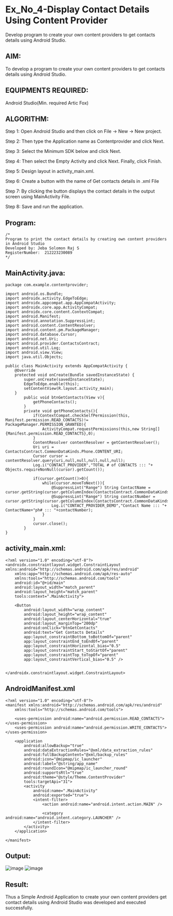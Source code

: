 
# Ex_No_4-Display Contact Details Using Content Provider

Develop program to create your own content providers to get contacts details using Android Studio.

## AIM:
To develop a program to create your own content providers to get contacts details using Android Studio.

## EQUIPMENTS REQUIRED:

Android Studio(Min. required Artic Fox)


## ALGORITHM:
Step 1: Open Android Studio and then click on File -> New -> New project.

Step 2: Then type the Application name as Contentprovider and click Next.

Step 3: Select the Minimum SDK below and click Next.

Step 4: Then select the Empty Activity and click Next. Finally, click Finish.

Step 5: Design layout in activity_main.xml.

Step 6: Create a button with the name of Get contacts details in .xml File

Step 7: By clicking the button displays the contact details in the output screen using MainActivity File.

Step 8: Save and run the application.


## Program:
 ```
/*
Program to print the contact details by creating own content providers in Android Studio
Developed by: Jeba Solomon Raj S
RegisterNumber:  212223230089
*/
```

## MainActivity.java:
```
package com.example.contentprovider;

import android.os.Bundle;
import androidx.activity.EdgeToEdge;
import androidx.appcompat.app.AppCompatActivity;
import androidx.core.app.ActivityCompat;
import androidx.core.content.ContextCompat;
import android.Manifest;
import android.annotation.SuppressLint;
import android.content.ContentResolver;
import android.content.pm.PackageManager;
import android.database.Cursor;
import android.net.Uri;
import android.provider.ContactsContract;
import android.util.Log;
import android.view.View;
import java.util.Objects;

public class MainActivity extends AppCompatActivity {
    @Override
    protected void onCreate(Bundle savedInstanceState) {
        super.onCreate(savedInstanceState);
        EdgeToEdge.enable(this);
        setContentView(R.layout.activity_main);
    }
        public void btnGetContacts(View v){
            getPhoneContacts();
        }
        private void getPhoneContacts(){
            if(ContextCompat.checkSelfPermission(this, Manifest.permission.READ_CONTACTS)!= PackageManager.PERMISSION_GRANTED){
                ActivityCompat.requestPermissions(this,new String[]{Manifest.permission.READ_CONTACTS},0);
            }
            ContentResolver contentResolver = getContentResolver();
            Uri uri = ContactsContract.CommonDataKinds.Phone.CONTENT_URI;
            Cursor cursor = contentResolver.query(uri,null,null,null,null,null);
            Log.i("CONTACT_PROVIDER","TOTAL # of CONTACTS ::: "+ Objects.requireNonNull(cursor).getCount());

            if(cursor.getCount()>0){
                while(cursor.moveToNext()){
                    @SuppressLint("Range") String ContactName = cursor.getString(cursor.getColumnIndex(ContactsContract.CommonDataKinds.Phone.DISPLAY_NAME));
                    @SuppressLint("Range") String contactNumber = cursor.getString(cursor.getColumnIndex(ContactsContract.CommonDataKinds.Phone.NUMBER));
                    Log.i("CONTACT_PROVIDER_DEMO","Contact Name ::: "+ ContactName+"ph# ::: "+contactNumber);
                }
            }
            cursor.close();
        }
}
```

## activity_main.xml:
```
<?xml version="1.0" encoding="utf-8"?>
<androidx.constraintlayout.widget.ConstraintLayout xmlns:android="http://schemas.android.com/apk/res/android"
    xmlns:app="http://schemas.android.com/apk/res-auto"
    xmlns:tools="http://schemas.android.com/tools"
    android:id="@+id/main"
    android:layout_width="match_parent"
    android:layout_height="match_parent"
    tools:context=".MainActivity">

    <Button
        android:layout_width="wrap_content"
        android:layout_height="wrap_content"
        android:layout_centerHorizontal="true"
        android:layout_marginTop="200dp"
        android:onClick="btnGetContacts"
        android:text="Get Contacts Details"
        app:layout_constraintBottom_toBottomOf="parent"
        app:layout_constraintEnd_toEndOf="parent"
        app:layout_constraintHorizontal_bias="0.5"
        app:layout_constraintStart_toStartOf="parent"
        app:layout_constraintTop_toTopOf="parent"
        app:layout_constraintVertical_bias="0.5" />


</androidx.constraintlayout.widget.ConstraintLayout>
```

## AndroidManifest.xml
```
<?xml version="1.0" encoding="utf-8"?>
<manifest xmlns:android="http://schemas.android.com/apk/res/android"
    xmlns:tools="http://schemas.android.com/tools">

    <uses-permission android:name="android.permission.READ_CONTACTS"></uses-permission>
    <uses-permission android:name="android.permission.WRITE_CONTACTS"></uses-permission>

    <application
        android:allowBackup="true"
        android:dataExtractionRules="@xml/data_extraction_rules"
        android:fullBackupContent="@xml/backup_rules"
        android:icon="@mipmap/ic_launcher"
        android:label="@string/app_name"
        android:roundIcon="@mipmap/ic_launcher_round"
        android:supportsRtl="true"
        android:theme="@style/Theme.ContentProvider"
        tools:targetApi="31">
        <activity
            android:name=".MainActivity"
            android:exported="true">
            <intent-filter>
                <action android:name="android.intent.action.MAIN" />

                <category android:name="android.intent.category.LAUNCHER" />
            </intent-filter>
        </activity>
    </application>

</manifest>
```

## Output:
![image](https://github.com/JebaSolomonRajS/Ex_4_Content/assets/139432449/3140ea29-6089-44e7-adc3-dc2febb596c2)
![image](https://github.com/JebaSolomonRajS/Ex_4_Content/assets/139432449/188c6248-b990-4061-84f1-3f64ba9bf16e)


## Result:
Thus a Simple Android Application to create your own content providers get contact details using Android Studio was developed and executed successfully.
